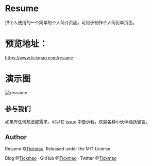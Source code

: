 # Resume
供个人使用的一个简单的个人简介页面，可用于制作个人简历单页面。

# 预览地址：
https://www.tickmao.com/resume

# 演示图
![ressume](https://ae01.alicdn.com/kf/H6be6930f177546ed829554bde82f6fb0K.png)

## 参与我们

如果有任何想法或需求，可以在 [issue](https://github.com/tickmao/resume/issues) 中告诉我，欢迎各种小伙伴踊跃留言。

## Author

Resume ©[Tickmao](https://www.tickmao.com), Released under the MIT License.

Blog @[Tickmao](https://www.tickmao.com) · GitHub @[Tickmao](https://github.com/tickmao) · Twitter @[Tickmao](https://twitter.com/Tick_puppet)
